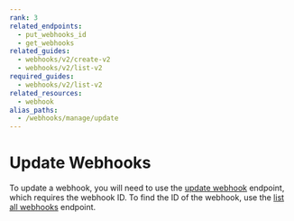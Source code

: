 ```yaml
---
rank: 3
related_endpoints:
  - put_webhooks_id
  - get_webhooks
related_guides:
  - webhooks/v2/create-v2
  - webhooks/v2/list-v2
required_guides:
  - webhooks/v2/list-v2
related_resources: 
  - webhook
alias_paths:
  - /webhooks/manage/update
---
```


# Update Webhooks

To update a webhook, you will need to use the [update webhook][2] endpoint,
which requires the webhook ID. To find the ID of the webhook, use the
[list all webhooks][1] endpoint.

<Samples id='put_webhooks_id'></Samples>

[1]: g://webhooks/v2/list-v2
[2]: e://put-webhooks-id
